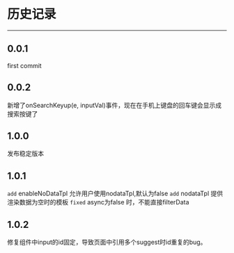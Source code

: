 # 历史记录

---


## 0.0.1
first commit

## 0.0.2
新增了onSearchKeyup(e, inputVal)事件，现在在手机上键盘的回车键会显示成搜索按键了

## 1.0.0

发布稳定版本

## 1.0.1

`add` enableNoDataTpl 允许用户使用nodataTpl,默认为false
`add` nodataTpl 提供渲染数据为空时的模板
`fixed` async为false 时，不能直接filterData

## 1.0.2

修复组件中input的id固定，导致页面中引用多个suggest时id重复的bug。